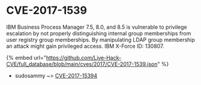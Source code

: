 # CVE-2017-1539

IBM Business Process Manager 7.5, 8.0, and 8.5 is vulnerable to privilege escalation by not properly distinguishing internal group memberships from user registry group memberships. By manipulating LDAP group membership an attack might gain privileged access. IBM X-Force ID: 130807.

{% embed url="https://github.com/Live-Hack-CVE/full_database/blob/main/cves/2017/CVE-2017-1539.json" %}


* sudosammy ~> [CVE-2017-15394](https://zeste.alice-snow.ru/2017/database/cve-2017-1539/cve-2017-15394-sudosammy)